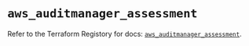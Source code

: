 # `aws_auditmanager_assessment`

Refer to the Terraform Registory for docs: [`aws_auditmanager_assessment`](https://www.terraform.io/docs/providers/aws/r/auditmanager_assessment).
